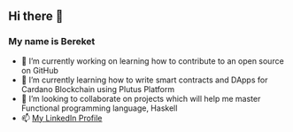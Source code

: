 ## Hi there 👋
### My name is Bereket

- 🔭 I’m currently working on learning how to contribute to an open source on GitHub
- 🌱 I’m currently learning how to write smart contracts and DApps for Cardano Blockchain using Plutus Platform
- 👯 I’m looking to collaborate on projects which will help me master Functional programming language, Haskell
- 📫 [My LinkedIn Profile](https://www.linkedin.com/in/bereketgodebo)

<!--
**bereketgodebo/bereketgodebo** is a ✨ _special_ ✨ repository because its `README.md` (this file) appears on your GitHub profile.

Here are some ideas to get you started:




- 🤔 I’m looking for help with ...
- 💬 Ask me about ...

- 😄 Pronouns: ...
- ⚡ Fun fact: ...
-->

